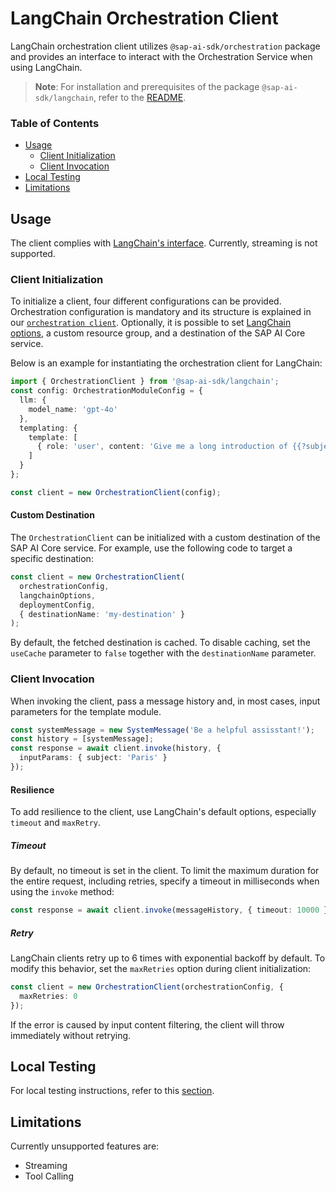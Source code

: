 # LangChain Orchestration Client

LangChain orchestration client utilizes `@sap-ai-sdk/orchestration` package and provides an interface to interact with the Orchestration Service when using LangChain.

> **Note**: For installation and prerequisites of the package `@sap-ai-sdk/langchain`, refer to the [README](../../README.md).

### Table of Contents

- [Usage](#usage)
  - [Client Initialization](#client-initialization)
  - [Client Invocation](#client-invocation)
- [Local Testing](#local-testing)
- [Limitations](#limitations)

## Usage

The client complies with [LangChain's interface](https://js.langchain.com/docs/introduction).
Currently, streaming is not supported.

### Client Initialization

To initialize a client, four different configurations can be provided.
Orchestration configuration is mandatory and its structure is explained in our [`orchestration client`](https://github.com/SAP/ai-sdk-js/blob/main/packages/orchestration/README.md).
Optionally, it is possible to set [LangChain options](https://v03.api.js.langchain.com/types/_langchain_core.language_models_chat_models.BaseChatModelParams.html), a custom resource group, and a destination of the SAP AI Core service.

Below is an example for instantiating the orchestration client for LangChain:

```ts
import { OrchestrationClient } from '@sap-ai-sdk/langchain';
const config: OrchestrationModuleConfig = {
  llm: {
    model_name: 'gpt-4o'
  },
  templating: {
    template: [
      { role: 'user', content: 'Give me a long introduction of {{?subject}}' }
    ]
  }
};

const client = new OrchestrationClient(config);
```

#### Custom Destination

The `OrchestrationClient` can be initialized with a custom destination of the SAP AI Core service.
For example, use the following code to target a specific destination:

```ts
const client = new OrchestrationClient(
  orchestrationConfig,
  langchainOptions,
  deploymentConfig,
  { destinationName: 'my-destination' }
);
```

By default, the fetched destination is cached.
To disable caching, set the `useCache` parameter to `false` together with the `destinationName` parameter.

### Client Invocation

When invoking the client, pass a message history and, in most cases, input parameters for the template module.

```ts
const systemMessage = new SystemMessage('Be a helpful assisstant!');
const history = [systemMessage];
const response = await client.invoke(history, {
  inputParams: { subject: 'Paris' }
});
```

#### Resilience

To add resilience to the client, use LangChain's default options, especially `timeout` and `maxRetry`.

##### Timeout

By default, no timeout is set in the client.
To limit the maximum duration for the entire request, including retries, specify a timeout in milliseconds when using the `invoke` method:

```ts
const response = await client.invoke(messageHistory, { timeout: 10000 });
```

##### Retry

LangChain clients retry up to 6 times with exponential backoff by default.
To modify this behavior, set the `maxRetries` option during client initialization:

```ts
const client = new OrchestrationClient(orchestrationConfig, {
  maxRetries: 0
});
```

If the error is caused by input content filtering, the client will throw immediately without retrying.

## Local Testing

For local testing instructions, refer to this [section](https://github.com/SAP/ai-sdk-js/blob/main/README.md#local-testing).

## Limitations

Currently unsupported features are:

- Streaming
- Tool Calling
